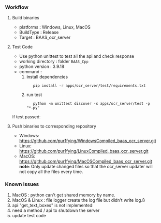### Workflow
1. Build binaries
    - platforms : Windows, Linux, MacOS
    - BuildType : Release
    - Target    : BAAS_ocr_server

2. Test Code
    - Use python unittest to test all the api and check response
    - working directory : folder `BAAS_Cpp`
    - python version : 3.9.18
    - command : 
        1. install dependencies
            ```shell
               pip install -r apps/ocr_server/test/requirements.txt
            ```
        2. run test
           ```shell
              python -m unittest discover -s apps/ocr_server/test -p "*.py"
           ```
    If test passed:
3. Push binaries to corresponding repository
    - Windows: https://github.com/pur1fying/WindowsCompiled_baas_ocr_server.git
    - Linux: https://github.com/pur1fying/LinuxCompiled_baas_ocr_server.git
    - MacOS: https://github.com/pur1fying/MacOSCompiled_baas_ocr_server.git
    **note**: Only update changed files so that the ocr_server updater will not copy all the files every time.


### Known Issues
1. MacOS : python can't get shared memory by name.
2. MacOS & Linux : file logger create the log file but didn't write log.ß
3. api "get_text_boxes" is not implemented
4. need a method / api to shutdown the server    
5. update test code
